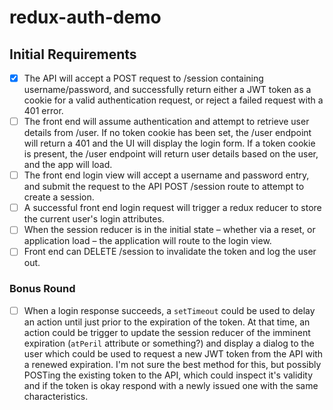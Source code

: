 # redux-auth-demo

## Initial Requirements

- [x] The API will accept a POST request to /session containing username/password, and successfully return either a JWT token as a cookie for a valid authentication request, or reject a failed request with a 401 error.
- [ ] The front end will assume authentication and attempt to retrieve user details from /user. If no token cookie has been set, the /user endpoint will return a 401 and the UI will display the login form. If a token cookie is present, the /user endpoint will return user details based on the user, and the app will load.
- [ ] The front end login view will accept a username and password entry, and submit the request to the API POST /session route to attempt to create a session.
- [ ] A successful front end login request will trigger a redux reducer to store the current user's login attributes.
- [ ] When the session reducer is in the initial state – whether via a reset, or application load –  the application will route to the login view.
- [ ] Front end can DELETE /session to invalidate the token and log the user out.

### Bonus Round

- [ ] When a login response succeeds, a `setTimeout` could be used to delay an action until just prior to the expiration of the token. At that time, an action could be trigger to update the session reducer of the imminent expiration (`atPeril` attribute or something?) and display a dialog to the user which could be used to request a new JWT token from the API with a renewed expiration. I'm not sure the best method for this, but possibly POSTing the existing token to the API, which could inspect it's validity and if the token is okay respond with a newly issued one with the same characteristics.
